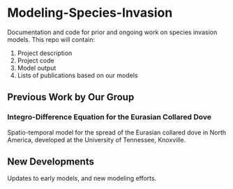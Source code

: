# Modeling-Species-Invasion

Documentation and code for prior and ongoing work on species invasion models. This repo will contain:

1. Project description
2. Project code
3. Model output
4. Lists of publications based on our models

## Previous Work by Our Group

### Integro-Difference Equation for the Eurasian Collared Dove

Spatio-temporal model for the spread of the Eurasian collared dove in North America, developed at the University of Tennessee, Knoxville. 

## New Developments

Updates to early models, and new modeling efforts.
